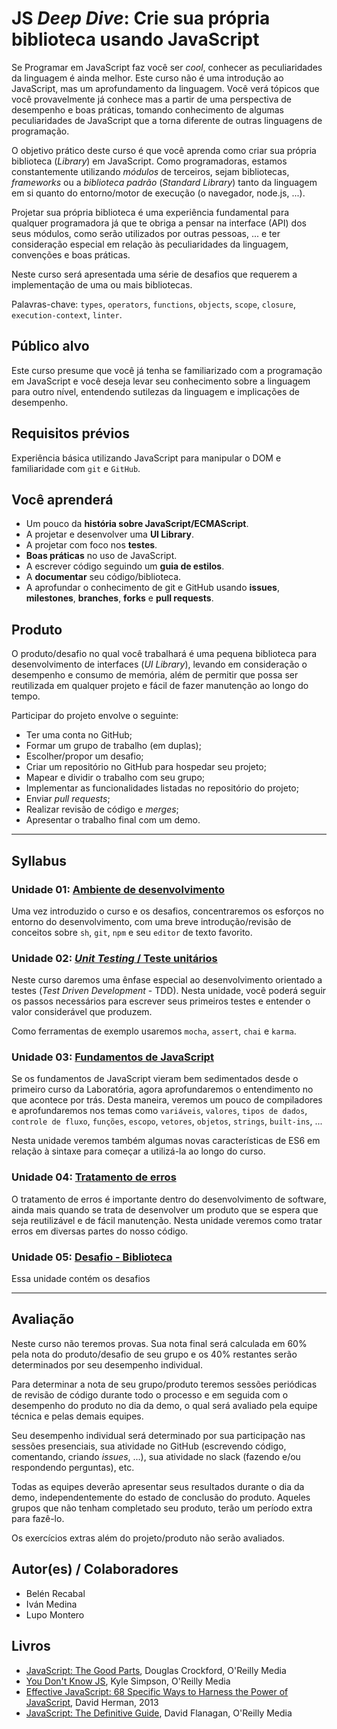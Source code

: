 # JS *Deep Dive*: Crie sua própria biblioteca usando JavaScript

Se Programar em JavaScript faz você ser _cool_, conhecer as peculiaridades da linguagem é ainda melhor. Este curso não é uma introdução ao JavaScript, mas um aprofundamento da linguagem. Você verá tópicos que você provavelmente já conhece mas a partir de uma perspectiva de desempenho e boas práticas, tomando conhecimento de algumas peculiaridades de JavaScript que a torna diferente de outras linguagens de programação.

O objetivo prático deste curso é que você aprenda como criar sua própria biblioteca (_Library_) em JavaScript. Como programadoras, estamos constantemente utilizando _módulos_ de terceiros, sejam bibliotecas, *frameworks* ou a *biblioteca padrão* (_Standard Library_) tanto da linguagem em si quanto do entorno/motor de execução (o navegador, node.js, ...).

Projetar sua própria biblioteca é uma experiência fundamental para qualquer programadora já que te obriga a pensar na interface (API) dos seus módulos, como serão utilizados por outras pessoas, ... e ter consideração especial em relação às peculiaridades da linguagem, convenções e boas práticas.

Neste curso será apresentada uma série de desafios que requerem a implementação de uma ou mais bibliotecas.

Palavras-chave: `types`, `operators`, `functions`, `objects`, `scope`, `closure`, `execution-context`, `linter`.

## Público alvo

Este curso presume que você já tenha se familiarizado com a programação em JavaScript e você deseja levar seu conhecimento sobre a linguagem para outro nível, entendendo sutilezas da linguagem e implicações de desempenho.

## Requisitos prévios

Experiência básica utilizando JavaScript para manipular o DOM e familiaridade com `git` e `GitHub`.

## Você aprenderá

* Um pouco da **história sobre JavaScript/ECMAScript**.
* A projetar e desenvolver uma **UI Library**.
* A projetar com foco nos **testes**.
* **Boas práticas** no uso de JavaScript.
* A escrever código seguindo um **guia de estilos**.
* A **documentar** seu código/biblioteca.
* A aprofundar o conhecimento de git e GitHub usando **issues**, **milestones**, **branches**, **forks** e **pull requests**.

## Produto

O produto/desafio no qual você trabalhará é uma pequena biblioteca para desenvolvimento de interfaces (*UI Library*), levando em consideração o desempenho e consumo de memória, além de permitir que possa ser reutilizada em qualquer projeto e fácil de fazer manutenção ao longo do tempo.

Participar do projeto envolve o seguinte:

* Ter uma conta no GitHub;
* Formar um grupo de trabalho (em duplas);
* Escolher/propor um desafio;
* Criar um repositório no GitHub para hospedar seu projeto;
* Mapear e dividir o trabalho com seu grupo;
* Implementar as funcionalidades listadas no repositório do projeto;
* Enviar *pull requests*;
* Realizar revisão de código e *merges*;
* Apresentar o trabalho final com um demo.

***

## Syllabus


### Unidade 01: [Ambiente de desenvolvimento](01-env)

Uma vez introduzido o curso e os desafios, concentraremos os esforços no entorno do desenvolvimento, com uma breve introdução/revisão de conceitos sobre `sh`, `git`, `npm` e seu `editor` de texto favorito.


### Unidade 02: [*Unit Testing* / Teste unitários](02-testing)

Neste curso daremos uma ênfase especial ao desenvolvimento orientado a testes (*Test Driven Development* - TDD). Nesta unidade, você poderá seguir os passos necessários para escrever seus primeiros testes e entender o valor considerável que produzem.

Como ferramentas de exemplo usaremos `mocha`, `assert`, `chai` e `karma`.


### Unidade 03: [Fundamentos de JavaScript](03-foundations)

Se os fundamentos de JavaScript vieram bem sedimentados desde o primeiro curso da Laboratória, agora aprofundaremos o entendimento no que acontece por trás. Desta maneira, veremos um pouco de compiladores e aprofundaremos nos temas como `variáveis`, `valores`, `tipos de dados`, `controle de fluxo`, `funções`, `escopo`, `vetores`, `objetos`, `strings`, `built-ins`, ...

Nesta unidade veremos também algumas novas características de ES6 em relação à sintaxe para começar a utilizá-la ao longo do curso.


### Unidade 04: [Tratamento de erros](04-errors)

O tratamento de erros é importante dentro do desenvolvimento de software, ainda mais quando se trata de desenvolver um produto que se espera que seja reutilizável e de fácil manutenção. Nesta unidade veremos como tratar erros em diversas partes do nosso código.

### Unidade 05: [Desafio - Biblioteca](05-challenge)

Essa unidade contém os desafios

***

## Avaliação

Neste curso não teremos provas. Sua nota final será calculada em 60% pela nota do produto/desafio de seu grupo e os 40% restantes serão determinados por seu desempenho individual.

Para determinar a nota de seu grupo/produto teremos sessões periódicas de revisão de código durante todo o processo e em seguida com o desempenho do produto no dia da demo, o qual será avaliado pela equipe técnica e pelas demais equipes.

Seu desempenho individual será determinado por sua participação nas sessões presenciais, sua atividade no GitHub (escrevendo código, comentando, criando *issues*, ...), sua atividade no slack (fazendo e/ou respondendo perguntas), etc.

Todas as equipes deverão apresentar seus resultados durante o dia da demo, independentemente do estado de conclusão do produto. Aqueles grupos que não tenham completado seu produto, terão um período extra para fazê-lo.

Os exercícios extras além do projeto/produto não serão avaliados.

## Autor(es) / Colaboradores

* Belén Recabal
* Iván Medina
* Lupo Montero

## Livros

* [JavaScript: The Good Parts](http://shop.oreilly.com/product/9780596517748.do), Douglas Crockford, O'Reilly Media
* [You Don't Know JS](https://github.com/getify/You-Dont-Know-JS), Kyle Simpson, O'Reilly Media
* [Effective JavaScript: 68 Specific Ways to Harness the Power of JavaScript](https://www.amazon.com/Effective-JavaScript-Specific-Software-Development/dp/0321812182/ref=as_li_ss_tl?ie=UTF8&redirect=true&linkCode=ll1&tag=eejs-20&linkId=4c5500843ce7dc958e290bdaeebd739b), David Herman, 2013
* [JavaScript: The Definitive Guide](http://shop.oreilly.com/product/9780596805531.do), David Flanagan, O'Reilly Media
